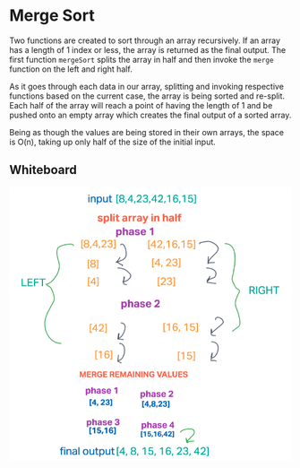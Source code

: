 # Merge Sort

Two functions are created to sort through an array recursively. If an array has a length of 1 index or less, the array is returned as the final output.  The first function `mergeSort` splits the array in half and then invoke the `merge` function on the left and right half. 

As it goes through each data in our array, splitting and invoking respective functions based on the current case, the array is being sorted and re-split. Each half of the array will reach a point of having the length of 1 and be pushed onto an empty array which creates the final output of a sorted array. 

Being as though the values are being stored in their own arrays, the space is O(n), taking up only half of the size of the initial input.

## Whiteboard

![MERGE-SORT](MERGE-SORT.UML.png)
